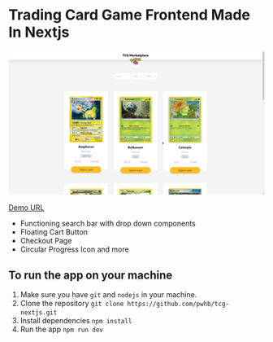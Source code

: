 
# Trading Card Game Frontend Made In Nextjs 


![enter image description here](https://github.com/pwhb/public/blob/main/images/tcg/00.jpeg?raw=true)

[Demo URL](https://pwhb-tcg.vercel.app/)

- Functioning search bar with drop down components
- Floating Cart Button
- Checkout Page
- Circular Progress Icon and more


## To run the app on your machine
1. Make sure you have `git` and `nodejs` in your machine.
2. Clone the repository
`git clone https://github.com/pwhb/tcg-nextjs.git`
3. Install dependencies
`npm install`
4. Run the app
`npm run dev`

